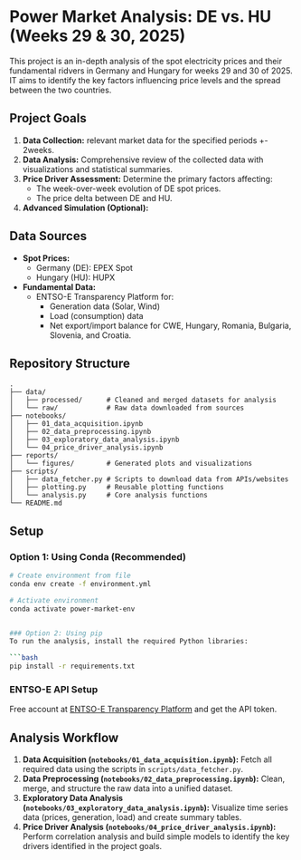 # Power Market Analysis: DE vs. HU (Weeks 29 & 30, 2025)

This project is an in-depth analysis of the spot electricity prices and their fundamental ridvers in Germany and Hungary for weeks 29 and 30 of  2025. IT aims to identify the key factors influencing price levels and the spread between the two countries.

## Project Goals

1.  **Data Collection:** relevant market data for the specified periods +- 2weeks.
2.  **Data Analysis:** Comprehensive review of the collected data with visualizations and statistical summaries.
3.  **Price Driver Assessment:** Determine the primary factors affecting:
    *   The week-over-week evolution of DE spot prices.
    *   The price delta between DE and HU.
4.  **Advanced Simulation (Optional):**

## Data Sources

*   **Spot Prices:**
    *   Germany (DE): EPEX Spot
    *   Hungary (HU): HUPX
*   **Fundamental Data:**
    *   ENTSO-E Transparency Platform for:
        *   Generation data (Solar, Wind)
        *   Load (consumption) data
        *   Net export/import balance for CWE, Hungary, Romania, Bulgaria, Slovenia, and Croatia.

## Repository Structure

```
.
├── data/
│   ├── processed/      # Cleaned and merged datasets for analysis
│   └── raw/            # Raw data downloaded from sources
├── notebooks/
│   ├── 01_data_acquisition.ipynb
│   ├── 02_data_preprocessing.ipynb
│   ├── 03_exploratory_data_analysis.ipynb
│   └── 04_price_driver_analysis.ipynb
├── reports/
│   └── figures/        # Generated plots and visualizations
├── scripts/
│   ├── data_fetcher.py # Scripts to download data from APIs/websites
│   ├── plotting.py     # Reusable plotting functions
│   └── analysis.py     # Core analysis functions
└── README.md
```

## Setup

### Option 1: Using Conda (Recommended)
```bash
# Create environment from file
conda env create -f environment.yml

# Activate environment
conda activate power-market-env


### Option 2: Using pip
To run the analysis, install the required Python libraries:

```bash
pip install -r requirements.txt
```

### ENTSO-E API Setup
Free account at [ENTSO-E Transparency Platform](https://transparency.entsoe.eu/) and get the API token.

## Analysis Workflow

1.  **Data Acquisition (`notebooks/01_data_acquisition.ipynb`):** Fetch all required data using the scripts in `scripts/data_fetcher.py`.
2.  **Data Preprocessing (`notebooks/02_data_preprocessing.ipynb`):** Clean, merge, and structure the raw data into a unified dataset.
3.  **Exploratory Data Analysis (`notebooks/03_exploratory_data_analysis.ipynb`):** Visualize time series data (prices, generation, load) and create summary tables.
4.  **Price Driver Analysis (`notebooks/04_price_driver_analysis.ipynb`):** Perform correlation analysis and build simple models to identify the key drivers identified in the project goals.
